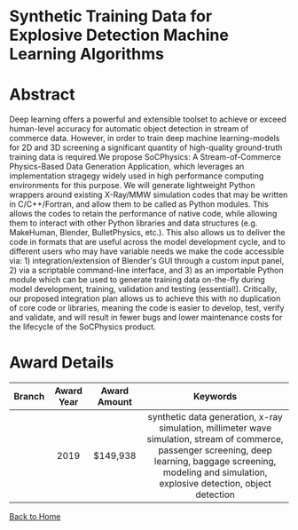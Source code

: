 
Synthetic Training Data for Explosive Detection Machine Learning Algorithms
===========================================================================

# Abstract


Deep learning offers a powerful and extensible toolset to achieve or exceed human-level accuracy for automatic object detection in stream of commerce data. However, in order to train deep machine learning-models for 2D and 3D screening a significant quantity of high-quality ground-truth training data is required.We propose SoCPhysics: A Stream-of-Commerce Physics-Based Data Generation Application, which leverages an implementation stragegy widely used in high performance computing environments for this purpose. We will generate lightweight Python wrappers around existing X-Ray/MMW simulation codes that may be written in C/C++/Fortran, and allow them to be called as Python modules. This allows the codes to retain the performance of native code, while allowing them to interact with other Python libraries and data structures (e.g. MakeHuman, Blender, BulletPhysics, etc.). This also allows us to deliver the code in formats that are useful across the model development cycle, and to different users who may have variable needs we make the code accessible via: 1) integration/extension of Blender's GUI through a custom input panel, 2) via a scriptable command-line interface, and 3) as an importable Python module which can be used to generate training data on-the-fly during model development, training, validation and testing (essential!). Critically, our proposed integration plan allows us to achieve this with no duplication of core code or libraries, meaning the code is easier to develop, test, verify and validate, and will result in fewer bugs and lower maintenance costs for the lifecycle of the SoCPhysics product.  

# Award Details

|Branch|Award Year|Award Amount|Keywords|
| :---: | :---: | :---: | :---: |
||2019|$149,938|synthetic data generation, x-ray simulation, millimeter wave simulation, stream of commerce, passenger screening, deep learning, baggage screening, modeling and simulation, explosive detection, object detection|
  
  


[Back to Home](https://github.com/chrischow/dod_sbir_awards/DJ/#1798)